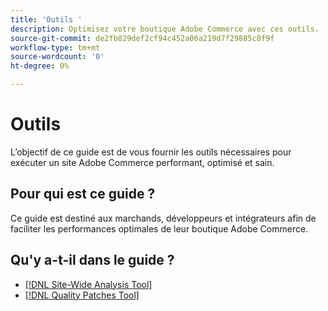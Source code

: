 ```yaml
---
title: 'Outils '
description: Optimisez votre boutique Adobe Commerce avec ces outils.
source-git-commit: de2fb829def2cf94c452a06a219d7f29885c8f9f
workflow-type: tm+mt
source-wordcount: '0'
ht-degree: 0%

---
```


# Outils

L’objectif de ce guide est de vous fournir les outils nécessaires pour exécuter un site Adobe Commerce performant, optimisé et sain.

## Pour qui est ce guide ?

Ce guide est destiné aux marchands, développeurs et intégrateurs afin de faciliter les performances optimales de leur boutique Adobe Commerce.

## Qu&#39;y a-t-il dans le guide ?

* [[!DNL Site-Wide Analysis Tool]](../tools/site-wide-analysis-tool/intro.md)
* [[!DNL Quality Patches Tool]](https://devdocs.magento.com/quality-patches/tool.html)
